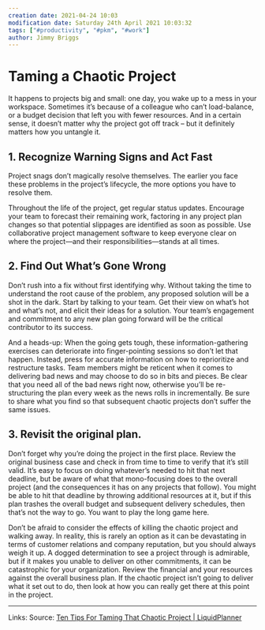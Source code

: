 ```yaml
---
creation date: 2021-04-24 10:03
modification date: Saturday 24th April 2021 10:03:32
tags: ["#productivity", "#pkm", "#work"]
author: Jimmy Briggs
---
```


# Taming a Chaotic Project

It happens to projects big and small: one day, you wake up to a mess in your workspace. Sometimes it’s because of a colleague who can’t load-balance, or a budget decision that left you with fewer resources. And in a certain sense, it doesn’t matter why the project got off track – but it definitely matters how you untangle it.

## 1. Recognize Warning Signs and Act Fast

Project snags don’t magically resolve themselves. The earlier you face these problems in the project’s lifecycle, the more options you have to resolve them.

Throughout the life of the project, get regular status updates. Encourage your team to forecast their remaining work, factoring in any project plan changes so that potential slippages are identified as soon as possible. Use collaborative project management software to keep everyone clear on where the project—and their responsibilities—stands at all times.

## 2. Find Out What’s Gone Wrong

Don’t rush into a fix without first identifying why. Without taking the time to understand the root cause of the problem, any proposed solution will be a shot in the dark. Start by talking to your team. Get their view on what’s hot and what’s not, and elicit their ideas for a solution. Your team’s engagement and commitment to any new plan going forward will be the critical contributor to its success.

And a heads-up: When the going gets tough, these information-gathering exercises can deteriorate into finger-pointing sessions so don’t let that happen. Instead, press for accurate information on how to reprioritize and restructure tasks. Team members might be reticent when it comes to delivering bad news and may choose to do so in bits and pieces. Be clear that you need all of the bad news right now, otherwise you’ll be re-structuring the plan every week as the news rolls in incrementally. Be sure to share what you find so that subsequent chaotic projects don’t suffer the same issues.

## 3. Revisit the original plan.

Don’t forget why you’re doing the project in the first place. Review the original business case and check in from time to time to verify that it’s still valid. It’s easy to focus on doing whatever’s needed to hit that next deadline, but be aware of what that mono-focusing does to the overall project (and the consequences it has on any projects that follow). You might be able to hit that deadline by throwing additional resources at it, but if this plan trashes the overall budget and subsequent delivery schedules, then that’s not the way to go. You want to play the long game here.

Don’t be afraid to consider the effects of killing the chaotic project and walking away. In reality, this is rarely an option as it can be devastating in terms of customer relations and company reputation, but you should always weigh it up. A dogged determination to see a project through is admirable, but if it makes you unable to deliver on other commitments, it can be catastrophic for your organization. Review the financial and your resources against the overall business plan. If the chaotic project isn’t going to deliver what it set out to do, then look at how you can really get there at this point in the project.



***
Links: 
Source: [Ten Tips For Taming That Chaotic Project | LiquidPlanner](https://www.liquidplanner.com/blog/10-tips-for-getting-your-chaotic-project-back-on-track/)
